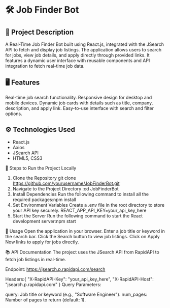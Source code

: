 # 🛠️ Job Finder Bot

## 📖 Project Description
A Real-Time Job Finder Bot built using React.js, integrated with the JSearch API to fetch and display job listings. The application allows users to search for jobs, view job details, and apply directly through provided links. It features a dynamic user interface with reusable components and API integration to fetch real-time job data.

## 🖥️ Features
Real-time job search functionality.
Responsive design for desktop and mobile devices.
Dynamic job cards with details such as title, company, description, and apply link.
Easy-to-use interface with search and filter options.

## ⚙️ Technologies Used
- React.js
- Axios
- JSearch API
- HTML5, CSS3

🚀 Steps to Run the Project Locally
1. Clone the Repository
git clone https://github.com/yourusername/JobFinderBot.git
2. Navigate to the Project Directory
:cd JobFinderBot
3. Install Dependencies
Run the following command to install all the required packages:npm install
4. Set Environment Variables
Create a .env file in the root directory to store your API key securely.
REACT_APP_API_KEY=your_api_key_here
5. Start the Server
Run the following command to start the React development server:npm start

📄 Usage
Open the application in your browser.
Enter a job title or keyword in the search bar.
Click the Search button to view job listings.
Click on Apply Now links to apply for jobs directly.

📚 API Documentation
The project uses the JSearch API from RapidAPI to fetch job listings in real-time.

Endpoint:
https://jsearch.p.rapidapi.com/search

Headers:{
  "X-RapidAPI-Key": "your_api_key_here",
  "X-RapidAPI-Host": "jsearch.p.rapidapi.com"
}
Query Parameters:

query: Job title or keyword (e.g., "Software Engineer").
num_pages: Number of pages to return (default: 1).

